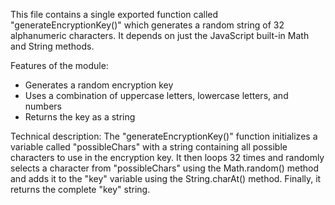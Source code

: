 This file contains a single exported function called "generateEncryptionKey()" which generates a random string of 32 alphanumeric characters. It depends on just the JavaScript built-in Math and String methods.

Features of the module:
- Generates a random encryption key
- Uses a combination of uppercase letters, lowercase letters, and numbers
- Returns the key as a string

Technical description:
The "generateEncryptionKey()" function initializes a variable called "possibleChars" with a string containing all possible characters to use in the encryption key. It then loops 32 times and randomly selects a character from "possibleChars" using the Math.random() method and adds it to the "key" variable using the String.charAt() method. Finally, it returns the complete "key" string.